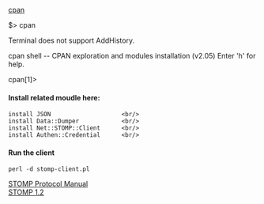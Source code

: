 [cpan](https://www.cpan.org/) 

$> cpan

Terminal does not support AddHistory.

cpan shell -- CPAN exploration and modules installation (v2.05)
Enter 'h' for help.

cpan[1]> 

#### Install related moudle here:
````
install JSON                    <br/>
install Data::Dumper            <br/>
install Net::STOMP::Client      <br/>
install Authen::Credential      <br/>
````

#### Run the client
````
perl -d stomp-client.pl
````

[STOMP Protocol Manual](https://activemq.apache.org/apollo/documentation/stomp-manual.html)  
[STOMP 1.2](http://stomp.github.io/stomp-specification-1.2.html)
